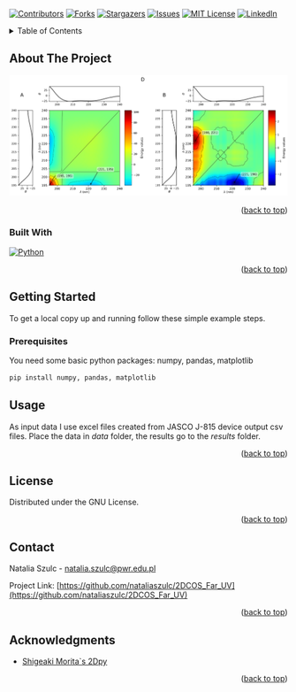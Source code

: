 <!-- PROJECT SHIELDS -->
<!--
*** I'm using markdown "reference style" links for readability.
*** Reference links are enclosed in brackets [ ] instead of parentheses ( ).
*** See the bottom of this document for the declaration of the reference variables
*** for contributors-url, forks-url, etc. This is an optional, concise syntax you may use.
-->
[![Contributors][contributors-shield]][contributors-url]
[![Forks][forks-shield]][forks-url]
[![Stargazers][stars-shield]][stars-url]
[![Issues][issues-shield]][issues-url]
[![MIT License][license-shield]][license-url]
[![LinkedIn][linkedin-shield]][linkedin-url]

<!-- TABLE OF CONTENTS -->
<details>
  <summary>Table of Contents</summary>
  <ol>
    <li>
      <a href="#about-the-project">About The Project</a>
      <ul>
        <li><a href="#built-with">Built With</a></li>
      </ul>
    </li>
    <li>
      <a href="#getting-started">Getting Started</a>
      <ul>
        <li><a href="#prerequisites">Prerequisites</a></li>
      </ul>
    </li>
    <li><a href="#usage">Usage</a></li>
    <li><a href="#license">License</a></li>
    <li><a href="#contact">Contact</a></li>
    <li><a href="#acknowledgments">Acknowledgments</a></li>
  </ol>
</details>



<!-- ABOUT THE PROJECT -->
## About The Project

[![Product Name Screen Shot][product-screenshot]](https://example.com)
<p align="right">(<a href="#readme-top">back to top</a>)</p>



### Built With


[![Python][Python]][Python-url]


<p align="right">(<a href="#readme-top">back to top</a>)</p>



<!-- GETTING STARTED -->
## Getting Started

To get a local copy up and running follow these simple example steps.

### Prerequisites

You need some basic python packages: numpy, pandas, matplotlib

  ```sh
  pip install numpy, pandas, matplotlib
  ```

<!-- USAGE EXAMPLES -->
## Usage

As input data I use excel files created from JASCO J-815 device output csv files.
Place the data in _data_ folder, the results go to the _results_ folder.

<p align="right">(<a href="#readme-top">back to top</a>)</p>

<!-- LICENSE -->
## License

Distributed under the GNU License.

<p align="right">(<a href="#readme-top">back to top</a>)</p>


<!-- CONTACT -->
## Contact

Natalia Szulc - natalia.szulc@pwr.edu.pl

Project Link: [https://github.com/nataliaszulc/2DCOS_Far_UV](https://github.com/nataliaszulc/2DCOS_Far_UV)

<p align="right">(<a href="#readme-top">back to top</a>)</p>



<!-- ACKNOWLEDGMENTS -->
## Acknowledgments

* [Shigeaki Morita`s 2Dpy](https://github.com/shigemorita/2Dpy)

<p align="right">(<a href="#readme-top">back to top</a>)</p>

<!-- MARKDOWN LINKS & IMAGES -->
<!-- https://www.markdownguide.org/basic-syntax/#reference-style-links -->
[contributors-shield]: https://img.shields.io/github/contributors/nataliaszulc/2DCOS_Far_UV.svg?style=for-the-badge
[contributors-url]: https://github.com/nataliaszulc/2DCOS_Far_UV/graphs/contributors
[forks-shield]: https://img.shields.io/github/forks/nataliaszulc/2DCOS_Far_UV.svg?style=for-the-badge
[forks-url]: https://github.com/nataliaszulc/2DCOS_Far_UV/network/members
[stars-shield]: https://img.shields.io/github/stars/nataliaszulc/2DCOS_Far_UV.svg?style=for-the-badge
[stars-url]: https://github.com/nataliaszulc/2DCOS_Far_UV/stargazers
[issues-shield]: https://img.shields.io/github/issues/nataliaszulc/2DCOS_Far_UV.svg?style=for-the-badge
[issues-url]: https://github.com/nataliaszulc/2DCOS_Far_UV/issues
[license-shield]: https://img.shields.io/github/license/nataliaszulc/2DCOS_Far_UV.svg?style=for-the-badge
[license-url]: https://github.com/nataliaszulc/2DCOS_Far_UV/blob/master/LICENSE.txt
[linkedin-shield]: https://img.shields.io/badge/-LinkedIn-black.svg?style=for-the-badge&logo=linkedin&colorB=555
[linkedin-url]: https://linkedin.com/in/natalia-szulc-nsz
[product-screenshot]: images/screenshot.png
[Python]: https://img.shields.io/badge/Python-20232A?style=for-the-badge&logo=python&logoColor=61DAFB
[Python-url]: https://python.org/
